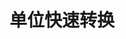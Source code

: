 ---
layout: home
home: true

lang: zh-CN
title: 单位快速转换
titleTemplate: 首页
editLink: true
lastUpdated: true
head:
  - - meta
    - name: description
      content: 单位快速转换网站，为您提供便捷的各类单位转换服务，涵盖温度、长度、面积、时间等多种物理量的换算，操作简单，结果精准，满足您在学习、工作和生活中的单位转换需求，随时随地轻松转换。
  - - meta
    - name: keywords
      content: 单位转换, 快速转换工具, 温度转换, 长度转换, 面积转换, 时间转换, 物理量换算, 单位换算在线工具
hero:
  image:
    src: /undraw_designing-components_kb05.svg
    alt: VitePress
  name: "Unit Converter"
  text: "单位快速转换在线工具"
  tagline: "免费的在线单位换算计算器，包含重量、长度、面积、时间、温度和更多其他类别的单位换算器"
  actions:
    # - theme: brand
    #   text: 开始使用
    #   link: /dashbord
    # - theme: alt
    #   text: GitHub
    #   link: https://github.com/vuejs/vitepress
features:
  - icon: 
      dark: temperature-svgrepo-com.svg
      light: temperature-svgrepo-com.svg
    title: 温度
    details: 摄氏度（℃）、华氏度（°F）、开尔文（K）、列氏度（°R）
    linkText: 开始使用
    link: /Temperature
  - icon: 
      dark: time-svgrepo-com.svg
      light: time-svgrepo-com.svg
    title: 时间
    details: 毫秒（ms）、秒（s）、分钟（min）、小时（h）、天（d）
    linkText: 开始使用
    link: /Time
  - icon: 
      dark: cm-inch-length-svgrepo-com.svg
      light: cm-inch-length-svgrepo-com.svg
    title: 长度
    details: 纳米（nm）、微米（μm）、毫米（mm）、厘米（cm）、千米（km）
    linkText: 开始使用
    link: /Length
  - icon: 
      dark: area-chart-business-analytics-statistics-svgrepo-com.svg
      light: area-chart-business-analytics-statistics-svgrepo-com.svg
    title: 面积
    details: 平方米（m²）、平方毫米（mm²）、方厘米（cm²）、平方千米（km²）
    linkText: 开始使用
    link: /Area
  - icon: 
      dark: weight-scale-svgrepo-com.svg
      light: weight-scale-svgrepo-com.svg
    title: 重量
    details: 克（g）、千克（kg）、微克（mcg）、毫克（mg）、吨（t）
    linkText: 开始使用
    link: /Mass
  - icon: 
      dark: more-circle-horizontal-svgrepo-com.svg
      light: more-circle-horizontal-svgrepo-com.svg
    title: 更多
    details: Volume（体积）、Frequency（频率）、Speed（速度）、Pressure（压力）、Digital（数字）
    linkText: 查看更多
    link: /
---